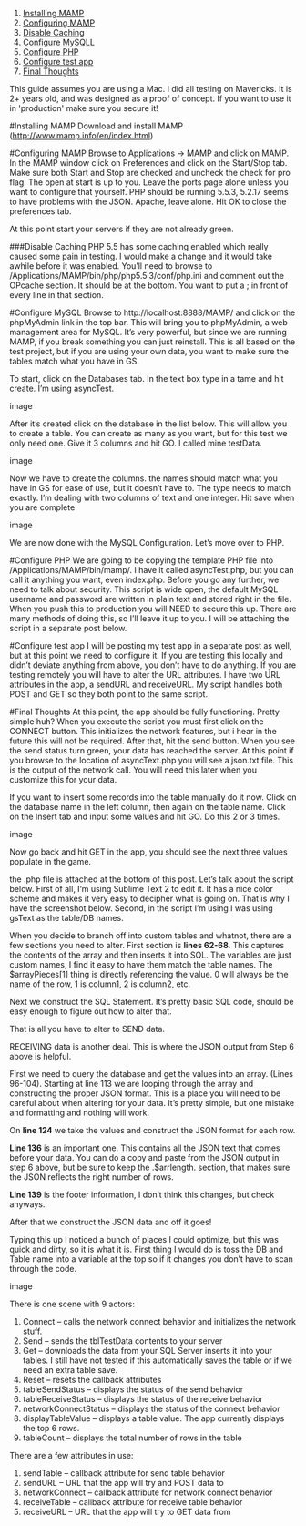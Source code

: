 1. [Installing MAMP](#installing-mamp)
2. [Configuring MAMP](#configuring-mamp)
  1. [Disable Caching](#disable-caching)
3. [Configure MySQLL](#configure-mysql)
4. [Configure PHP](#configure-php)
5. [Configure test app](#configure-test-app)
6. [Final Thoughts](#final-thoughts)

This guide assumes you are using a Mac. I did all testing on Mavericks. It is 2+ years old, and was designed as a proof of concept. If you want to use it in 'production' make sure you secure it!

#Installing MAMP
Download and install MAMP (http://www.mamp.info/en/index.html)

#Configuring MAMP
Browse to Applications -> MAMP and click on MAMP. In the MAMP window click on Preferences and click on the Start/Stop tab. Make sure both Start and Stop are checked and uncheck the check for pro flag. The open at start is up to you. Leave the ports page alone unless you want to configure that yourself. PHP should be running 5.5.3, 5.2.17 seems to have problems with the JSON. Apache, leave alone. Hit OK to close the preferences tab.

At this point start your servers if they are not already green.

###Disable Caching
PHP 5.5 has some caching enabled which really caused some pain in testing. I would make a change and it would take awhile before it was enabled. You’ll need to browse to /Applications/MAMP/bin/php/php5.5.3/conf/php.ini and comment out the OPcache section. It should be at the bottom. You want to put a ; in front of every line in that section.

#Configure MySQL
Browse to http://localhost:8888/MAMP/ and click on the phpMyAdmin link in the top bar. This will bring you to phpMyAdmin, a web management area for MySQL. It’s very powerful, but since we are running MAMP, if you break something you can just reinstall. This is all based on the test project, but if you are using your own data, you want to make sure the tables match what you have in GS.

To start, click on the Databases tab. In the text box type in a tame and hit create. I’m using asyncTest.

image

After it’s created click on the database in the list below. This will allow you to create a table. You can create as many as you want, but for this test we only need one. Give it 3 columns and hit GO. I called mine testData.

image

Now we have to create the columns. the names should match what you have in GS for ease of use, but it doesn’t have to. The type needs to match exactly. I’m dealing with two columns of text and one integer. Hit save when you are complete

image

We are now done with the MySQL Configuration. Let’s move over to PHP.

#Configure PHP
We are going to be copying the template PHP file into /Applications/MAMP/bin/mamp/. I have it called asyncTest.php, but you can call it anything you want, even index.php. Before you go any further, we need to talk about security. This script is wide open, the default MySQL username and password are written in plain text and stored right in the file. When you push this to production you will NEED to secure this up. There are many methods of doing this, so I’ll leave it up to you. I will be attaching the script in a separate post below.

#Configure test app
I will be posting my test app in a separate post as well, but at this point we need to configure it. If you are testing this locally and didn’t deviate anything from above, you don’t have to do anything. If you are testing remotely you will have to alter the URL attributes. I have two URL attributes in the app, a sendURL and receiveURL. My script handles both POST and GET so they both point to the same script.

#Final Thoughts
At this point, the app should be fully functioning. Pretty simple huh? When you execute the script you must first click on the CONNECT button. This initializes the network features, but i hear in the future this will not be required. After that, hit the send button. When you see the send status turn green, your data has reached the server. At this point if you browse to the location of asyncText.php you will see a json.txt file. This is the output of the network call. You will need this later when you customize this for your data.

If you want to insert some records into the table manually do it now. Click on the database name in the left column, then again on the table name. Click on the Insert tab and input some values and hit GO. Do this 2 or 3 times.

image

Now go back and hit GET in the app, you should see the next three values populate in the game.

the .php file is attached at the bottom of this post. Let’s talk about the script below. First of all, I’m using Sublime Text 2 to edit it. It has a nice color scheme and makes it very easy to decipher what is going on. That is why I have the screenshot below. Second, in the script I’m using I was using gsText as the table/DB names.

When you decide to branch off into custom tables and whatnot, there are a few sections you need to alter. First section is **lines 62-68**. This captures the contents of the array and then inserts it into SQL. The variables are just custom names, I find it easy to have them match the table names. The $arrayPieces[1] thing is directly referencing the value. 0 will always be the name of the row, 1 is column1, 2 is column2, etc.

Next we construct the SQL Statement. It’s pretty basic SQL code, should be easy enough to figure out how to alter that.

That is all you have to alter to SEND data.

RECEIVING data is another deal. This is where the JSON output from Step 6 above is helpful.

First we need to query the database and get the values into an array. (Lines 96-104). Starting at line 113 we are looping through the array and constructing the proper JSON format. This is a place you will need to be careful about when altering for your data. It’s pretty simple, but one mistake and formatting and nothing will work.

On **line 124** we take the values and construct the JSON format for each row.

**Line 136** is an important one. This contains all the JSON text that comes before your data. You can do a copy and paste from the JSON output in step 6 above, but be sure to keep the .$arrlength. section, that makes sure the JSON reflects the right number of rows.

**Line 139** is the footer information, I don’t think this changes, but check anyways.

After that we construct the JSON data and off it goes!

Typing this up I noticed a bunch of places I could optimize, but this was quick and dirty, so it is what it is. First thing I would do is toss the DB and Table name into a variable at the top so if it changes you don’t have to scan through the code.

image

There is one scene with 9 actors:

1. Connect – calls the network connect behavior and initializes the network stuff.
2. Send – sends the tblTestData contents to your server
3. Get – downloads the data from your SQL Server inserts it into your tables. I still have not tested if this automatically saves the table or if we need an extra table save.
4. Reset – resets the callback attributes
5. tableSendStatus – displays the status of the send behavior
6. tableReceiveStatus – displays the status of the receive behavior
7. networkConnectStatus – displays the status of the connect behavior
8. displayTableValue – displays a table value. The app currently displays the top 6 rows.
9. tableCount – displays the total number of rows in the table

There are a few attributes in use:

1. sendTable – callback attribute for send table behavior
2. sendURL – URL that the app will try and POST data to
3. networkConnect – callback attribute for network connect behavior
4. receiveTable – callback attribute for receive table behavior
4. receiveURL – URL that the app will try to GET data from
